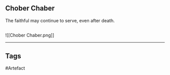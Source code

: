 ## Chober Chaber
The faithful may continue to serve, even after death.
## 
![[Chober Chaber.png]]

---
## Tags
#Artefact